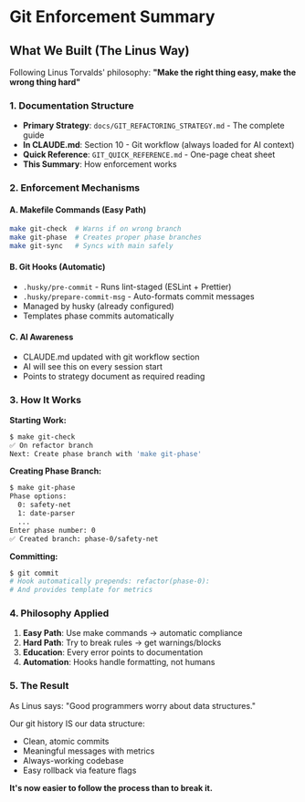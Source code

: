 # Git Enforcement Summary

## What We Built (The Linus Way)

Following Linus Torvalds' philosophy: **"Make the right thing easy, make the wrong thing hard"**

### 1. Documentation Structure
- **Primary Strategy**: `docs/GIT_REFACTORING_STRATEGY.md` - The complete guide
- **In CLAUDE.md**: Section 10 - Git workflow (always loaded for AI context)
- **Quick Reference**: `GIT_QUICK_REFERENCE.md` - One-page cheat sheet
- **This Summary**: How enforcement works

### 2. Enforcement Mechanisms

#### A. Makefile Commands (Easy Path)
```bash
make git-check  # Warns if on wrong branch
make git-phase  # Creates proper phase branches
make git-sync   # Syncs with main safely
```

#### B. Git Hooks (Automatic)
- `.husky/pre-commit` - Runs lint-staged (ESLint + Prettier)
- `.husky/prepare-commit-msg` - Auto-formats commit messages
- Managed by husky (already configured)
- Templates phase commits automatically

#### C. AI Awareness
- CLAUDE.md updated with git workflow section
- AI will see this on every session start
- Points to strategy document as required reading

### 3. How It Works

**Starting Work:**
```bash
$ make git-check
✅ On refactor branch
Next: Create phase branch with 'make git-phase'
```

**Creating Phase Branch:**
```bash
$ make git-phase
Phase options:
  0: safety-net
  1: date-parser
  ...
Enter phase number: 0
✅ Created branch: phase-0/safety-net
```

**Committing:**
```bash
$ git commit
# Hook automatically prepends: refactor(phase-0): 
# And provides template for metrics
```

### 4. Philosophy Applied

1. **Easy Path**: Use make commands → automatic compliance
2. **Hard Path**: Try to break rules → get warnings/blocks
3. **Education**: Every error points to documentation
4. **Automation**: Hooks handle formatting, not humans

### 5. The Result

As Linus says: "Good programmers worry about data structures."

Our git history IS our data structure:
- Clean, atomic commits
- Meaningful messages with metrics
- Always-working codebase
- Easy rollback via feature flags

**It's now easier to follow the process than to break it.**